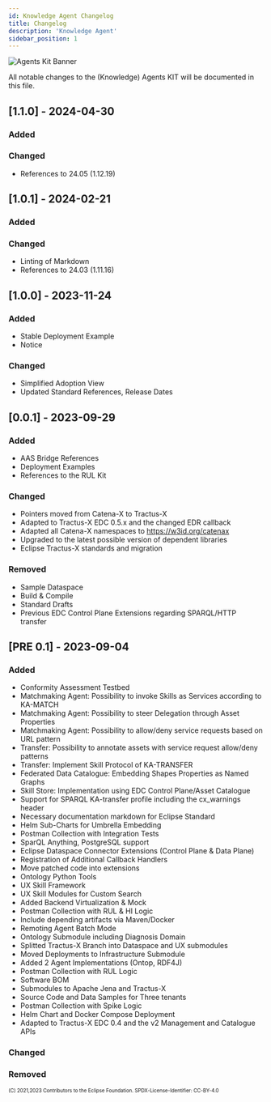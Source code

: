 ```yaml
---
id: Knowledge Agent Changelog
title: Changelog
description: 'Knowledge Agent'
sidebar_position: 1
---
```

<!--
 * Copyright (c) 2021,2024 T-Systems International GmbH
 * Copyright (c) 2021,2023 Bayerische Motoren Werke Aktiengesellschaft (BMW AG) 
 * Copyright (c) 2021,2023 Mercedes-Benz AG
 * Copyright (c) 2021,2023 ZF Friedrichshafen AG
 * Copyright (c) 2021,2023 SAP SE
 * Copyright (c) 2021,2024 Contributors to the Eclipse Foundation
 *
 * See the NOTICE file(s) distributed with this work for additional
 * information regarding copyright ownership.
 *
 * This documentation and the accompanying materials are made available under the
 * terms of the Creative Commons Attribution 4.0 International License,  which is available at
 * https://creativecommons.org/licenses/by/4.0/legalcode.
 *
 * Unless required by applicable law or agreed to in writing, software
 * distributed under the License is distributed on an "AS IS" BASIS, WITHOUT
 * WARRANTIES OR CONDITIONS OF ANY KIND, either express or implied. See the
 * License for the specific language governing permissions and limitations
 * under the License.
 *
 * SPDX-License-Identifier: CC-BY-4.0
-->

![Agents Kit Banner](/img/knowledge-agents/AgentsKit-Icon.png)

All notable changes to the (Knowledge) Agents KIT will be documented in this file.

## [1.1.0] - 2024-04-30

### Added

### Changed

- References to 24.05 (1.12.19)

## [1.0.1] - 2024-02-21

### Added

### Changed

- Linting of Markdown
- References to 24.03 (1.11.16)

## [1.0.0] - 2023-11-24

### Added

- Stable Deployment Example
- Notice

### Changed

- Simplified Adoption View
- Updated Standard References, Release Dates

## [0.0.1] - 2023-09-29

### Added

- AAS Bridge References
- Deployment Examples
- References to the RUL Kit

### Changed

- Pointers moved from Catena-X to Tractus-X
- Adapted to Tractus-X EDC 0.5.x and the changed EDR callback
- Adapted all Catena-X namespaces to <https://w3id.org/catenax>
- Upgraded to the latest possible version of dependent libraries
- Eclipse Tractus-X standards and migration

### Removed

- Sample Dataspace
- Build & Compile
- Standard Drafts
- Previous EDC Control Plane Extensions regarding SPARQL/HTTP transfer

## [PRE 0.1] - 2023-09-04

### Added

- Conformity Assessment Testbed
- Matchmaking Agent: Possibility to invoke Skills as Services according to KA-MATCH
- Matchmaking Agent: Possibility to steer Delegation through Asset Properties
- Matchmaking Agent: Possibility to allow/deny service requests based on URL pattern
- Transfer: Possibility to annotate assets with service request allow/deny patterns
- Transfer: Implement Skill Protocol of KA-TRANSFER
- Federated Data Catalogue: Embedding Shapes Properties as Named Graphs
- Skill Store: Implementation using EDC Control Plane/Asset Catalogue
- Support for SPARQL KA-transfer profile including the cx_warnings header
- Necessary documentation markdown for Eclipse Standard
- Helm Sub-Charts for Umbrella Embedding
- Postman Collection with Integration Tests
- SparQL Anything, PostgreSQL support
- Eclipse Dataspace Connector Extensions (Control Plane & Data Plane)
- Registration of Additional Callback Handlers
- Move patched code into extensions
- Ontology Python Tools
- UX Skill Framework
- UX Skill Modules for Custom Search
- Added Backend Virtualization & Mock
- Postman Collection with RUL & HI Logic
- Include depending artifacts via Maven/Docker
- Remoting Agent Batch Mode
- Ontology Submodule including Diagnosis Domain
- Splitted Tractus-X Branch into Dataspace and UX submodules
- Moved Deployments to Infrastructure Submodule
- Added 2 Agent Implementations (Ontop, RDF4J)
- Postman Collection with RUL Logic
- Software BOM
- Submodules to Apache Jena and Tractus-X
- Source Code and Data Samples for Three tenants
- Postman Collection with Spike Logic
- Helm Chart and Docker Compose Deployment
- Adapted to Tractus-X EDC 0.4 and the v2 Management and Catalogue APIs

### Changed

### Removed

<sub><sup>(C) 2021,2023 Contributors to the Eclipse Foundation. SPDX-License-Identifier: CC-BY-4.0</sup></sub>
